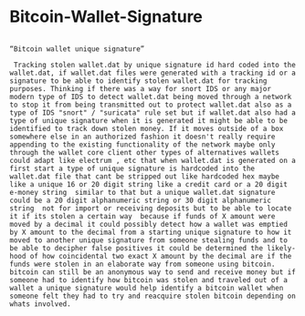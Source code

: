 # Bitcoin-Wallet-Signature

<p>

	                                                               “Bitcoin wallet unique signature”

	 Tracking stolen wallet.dat by unique signature id hard coded into the wallet.dat, if wallet.dat files were generated with a tracking id or a signature to be able to identify stolen wallet.dat for tracking purposes. Thinking if there was a way for snort IDS or any major modern type of IDS to detect wallet.dat being moved through a network to stop it from being transmitted out to protect wallet.dat also as a type of IDS "snort" / "suricata" rule set but if wallet.dat also had a type of unique signature when it is generated it might be able to be identified to track down stolen money. If it moves outside of a box somewhere else in an authorized fashion it doesn't really require appending to the existing functionality of the network maybe only through the wallet core client other types of alternatives wallets could adapt like electrum , etc that when wallet.dat is generated on a first start a type of unique signature is hardcoded into the wallet.dat file that cant be stripped out like hardcoded hex maybe like a unique 16 or 20 digit string like a credit card or a 20 digit e-money string  similar to that but a unique wallet.dat signature could be a 20 digit alphanumeric string or 30 digit alphanumeric string  not for import or receiving deposits but to be able to locate it if its stolen a certain way  because if funds of X amount were moved by a decimal it could possibly detect how a wallet was emptied by X amount to the decimal from a starting unique signature to how it moved to another unique signature from someone stealing funds and to be able to decipher false positives it could be determined the likely-hood of how coincidental two exact X amount by the decimal are if the funds were stolen in an elaborate way from someone using bitcoin. bitcoin can still be an anonymous way to send and receive money but if someone had to identify how bitcoin was stolen and traveled out of a wallet a unique signature would help identify a bitcoin wallet when someone felt they had to try and reacquire stolen bitcoin depending on whats involved.
   <p>
